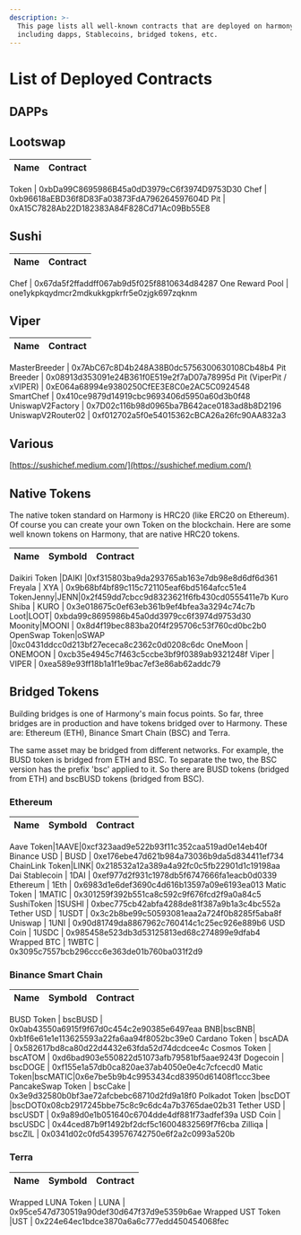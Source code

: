 ```yaml
---
description: >-
  This page lists all well-known contracts that are deployed on harmony
  including dapps, Stablecoins, bridged tokens, etc.
---
```


# List of Deployed Contracts

## DAPPs

## Lootswap

| Name | Contract |
| :--- | :--- |


Token \| 0xbDa99C8695986B45a0dD3979cC6f3974D9753D30 Chef \| 0xb96618aEBD36f8D83Fa03873FdA796264597604D Pit \| 0xA15C7828Ab22D182383A84F828Cd71Ac09Bb55E8

## Sushi

| Name | Contract |
| :--- | :--- |


Chef \| 0x67da5f2ffaddff067ab9d5f025f8810634d84287 One Reward Pool \| one1ykpkqydmcr2mdkukkgpkrfr5e0zjgk697zqknm

## Viper

| Name | Contract |
| :--- | :--- |


MasterBreeder \| 0x7AbC67c8D4b248A38B0dc5756300630108Cb48b4 Pit Breeder \| 0x08913d353091e24B361f0E519e2f7aD07a78995d Pit \(ViperPit / xVIPER\) \| 0xE064a68994e9380250CfEE3E8C0e2AC5C0924548 SmartChef \| 0x410ce9879d14919cbc9693406d5950a60d3b0f48 UniswapV2Factory \| 0x7D02c116b98d0965ba7B642ace0183ad8b8D2196 UniswapV2Router02 \| 0xf012702a5f0e54015362cBCA26a26fc90AA832a3

## Various

[https://sushichef.medium.com/](https://sushichef.medium.com/)

## Native Tokens

The native token standard on Harmony is HRC20 \(like ERC20 on Ethereum\). Of course you can create your own Token on the blockchain. Here are some well known tokens on Harmony, that are native HRC20 tokens.

| Name | Symbold | Contract |
| :--- | :--- | :--- |


Daikiri Token \|DAIKI \|0xf315803ba9da293765ab163e7db98e8d6df6d361 Freyala \| XYA \| 0x9b68bf4bf89c115c721105eaf6bd5164afcc51e4 TokenJenny\|JENN\|0x2f459dd7cbcc9d8323621f6fb430cd0555411e7b Kuro Shiba \| KURO \| 0x3e018675c0ef63eb361b9ef4bfea3a3294c74c7b Loot\|LOOT\| 0xbda99c8695986b45a0dd3979cc6f3974d9753d30 Moonity\|MOONI \| 0x8d4f19bec883ba20f4f295706c53f760cd0bc2b0 OpenSwap Token\|oSWAP \|0xc0431ddcc0d213bf27ececa8c2362c0d0208c6dc OneMoon \| ONEMOON \| 0xcb35e4945c7f463c5ccbe3bf9f0389ab9321248f Viper \| VIPER \| 0xea589e93ff18b1a1f1e9bac7ef3e86ab62addc79

## Bridged Tokens

Building bridges is one of Harmony's main focus points. So far, three bridges are in production and have tokens bridged over to Harmony. These are: Ethereum \(ETH\), Binance Smart Chain \(BSC\) and Terra.

The same asset may be bridged from different networks. For example, the BUSD token is bridged from ETH and BSC. To separate the two, the BSC version has the prefix 'bsc' applied to it. So there are BUSD tokens \(bridged from ETH\) and bscBUSD tokens \(bridged from BSC\).

### Ethereum

| Name | Symbold | Contract |
| :--- | :--- | :--- |


Aave Token\|1AAVE\|0xcf323aad9e522b93f11c352caa519ad0e14eb40f Binance USD \| BUSD \| 0xe176ebe47d621b984a73036b9da5d834411ef734 ChainLink Token\|LINK\| 0x218532a12a389a4a92fc0c5fb22901d1c19198aa Dai Stablecoin \| 1DAI \| 0xef977d2f931c1978db5f6747666fa1eacb0d0339 Ethereum \| 1Eth \| 0x6983d1e6def3690c4d616b13597a09e6193ea013 Matic Token \| 1MATIC \| 0x301259f392b551ca8c592c9f676fcd2f9a0a84c5 SushiToken \|1SUSHI \| 0xbec775cb42abfa4288de81f387a9b1a3c4bc552a Tether USD \| 1USDT \| 0x3c2b8be99c50593081eaa2a724f0b8285f5aba8f Uniswap \| 1UNI \| 0x90d81749da8867962c760414c1c25ec926e889b6 USD Coin \| 1USDC \| 0x985458e523db3d53125813ed68c274899e9dfab4 Wrapped BTC \| 1WBTC \| 0x3095c7557bcb296ccc6e363de01b760ba031f2d9

### Binance Smart Chain

| Name | Symbold | Contract |
| :--- | :--- | :--- |


BUSD Token \| bscBUSD \| 0x0ab43550a6915f9f67d0c454c2e90385e6497eaa BNB\|bscBNB\| 0xb1f6e61e1e113625593a22fa6aa94f8052bc39e0 Cardano Token \| bscADA \| 0x582617bd8ca80d22d4432e63fda52d74dcdcee4c Cosmos Token \| bscATOM \| 0xd6bad903e550822d51073afb79581bf5aae9243f Dogecoin \| bscDOGE \| 0xf155e1a57db0ca820ae37ab4050e0e4c7cfcecd0 Matic Token\|bscMATIC\|0x6e7be5b9b4c9953434cd83950d61408f1ccc3bee PancakeSwap Token \| bscCake \| 0x3e9d32580b0bf3ae72afcbebc68710d2fd9a18f0 Polkadot Token \|bscDOT \|bscDOT0x08cb2917245bbe75c8c9c6dc4a7b3765dae02b31 Tether USD \| bscUSDT \| 0x9a89d0e1b051640c6704dde4df881f73adfef39a USD Coin \| bscUSDC \| 0x44ced87b9f1492bf2dcf5c16004832569f7f6cba Zilliqa \| bscZIL \| 0x0341d02c0fd5439576742750e6f2a2c0993a520b

### Terra

| Name | Symbold | Contract |
| :--- | :--- | :--- |


Wrapped LUNA Token \| LUNA \| 0x95ce547d730519a90def30d647f37d9e5359b6ae Wrapped UST Token \|UST \| 0x224e64ec1bdce3870a6a6c777edd450454068fec

